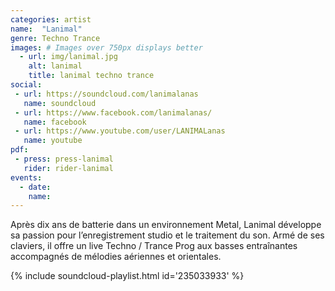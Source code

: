 ```yaml
---
categories: artist
name:  "Lanimal"
genre: Techno Trance
images: # Images over 750px displays better
  - url: img/lanimal.jpg
    alt: lanimal
    title: lanimal techno trance
social:
 - url: https://soundcloud.com/lanimalanas
   name: soundcloud
 - url: https://www.facebook.com/lanimalanas/
   name: facebook
 - url: https://www.youtube.com/user/LANIMALanas
   name: youtube
pdf:
 - press: press-lanimal
   rider: rider-lanimal
events:
  - date: 
    name: 
---
```

Après dix ans de batterie dans un environnement Metal, Lanimal développe sa passion pour l’enregistrement studio et le traitement du son. Armé de ses claviers, il offre un live Techno / Trance Prog aux basses entraînantes accompagnés de mélodies aériennes et orientales.

{% include soundcloud-playlist.html id='235033933' %}